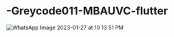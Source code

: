 # -Greycode011-MBAUVC-flutter
![WhatsApp Image 2023-01-27 at 10 13 51 PM](https://user-images.githubusercontent.com/122200265/215177129-68ab6fdd-7ded-4171-ad99-4052bfad47f9.jpeg)
